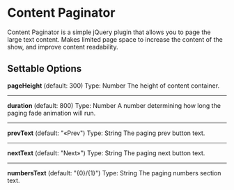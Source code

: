 # Content Paginator

Content Paginator is a simple jQuery plugin that allows you to page the large text content. Makes limited page space to increase the content of the show, and improve content readability. 

## Settable Options
**pageHeight** (default: 300)
Type: Number
The height of content container.

***

**duration** (default: 800)
Type: Number
A number determining how long the paging fade animation will run.

***

**prevText** (default: "&laquo;Prev")
Type: String
The paging prev button text.

***

**nextText** (default: "Next&raquo;")
Type: String
The paging next button text.

***

**numbersText** (default: "{0}/{1}")
Type: String
The paging numbers section text.
